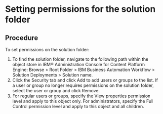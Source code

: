 # Setting permissions for the solution folder

## Procedure

To set permissions on the solution folder:

1. To find the solution folder, navigate to the following
path within the object store in IBM® Administration Console for
Content Platform Engine: Browse > Root Folder > IBM Business Automation
Workflow > Solution
Deployments > Solution name.
2. Click the Security tab and click Add to
add users or groups to the list. If a user or group no longer requires
permissions on the solution folder, select the user or group and click Remove.
3. For regular users or groups, specify the View properties
permission level and apply to this object only. For administrators,
specify the Full Control permission level and apply to this object
and all children.